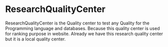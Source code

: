 # ResearchQualityCenter
ResearchQualityCenter  is  the  Quality center  to test any Quality  for  the  Programming language and databases. Because this quality center  is used for  ranking  purpose   in  website. Already we  have this  research  quality center  but   it is  a local quality center.
